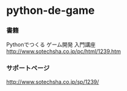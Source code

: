 # python-de-game

### 書籍 
Pythonでつくる ゲーム開発 入門講座
http://www.sotechsha.co.jp/pc/html/1239.htm
### サポートページ
http://www.sotechsha.co.jp/sp/1239/